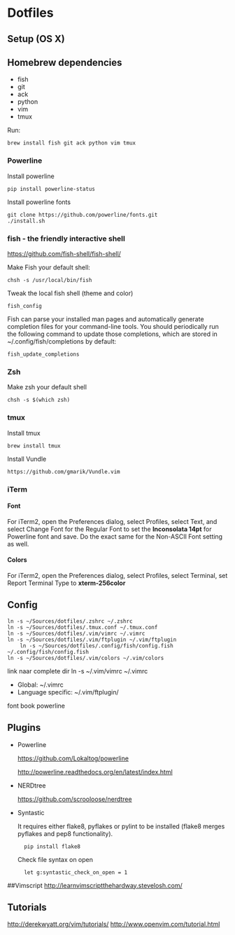 # Dotfiles

## Setup (OS X)

## Homebrew dependencies
- fish
- git
- ack
- python
- vim
- tmux

Run:

	brew install fish git ack python vim tmux

### Powerline
Install powerline	


	pip install powerline-status
	
Install powerline fonts
	
	git clone https://github.com/powerline/fonts.git
	./install.sh


### fish - the friendly interactive shell
https://github.com/fish-shell/fish-shell/

Make Fish your default shell:

	chsh -s /usr/local/bin/fish

Tweak the local fish shell (theme and color)

	fish_config

Fish can parse your installed man pages and automatically generate completion files for your command-line tools. You should periodically run the following command to update those completions, which are stored in ~/.config/fish/completions by default:

	fish_update_completions

### Zsh
Make zsh your default shell

	chsh -s $(which zsh)

### tmux
Install tmux

	brew install tmux

Install Vundle

	https://github.com/gmarik/Vundle.vim
	
### iTerm

#### Font
For iTerm2, open the Preferences dialog, select Profiles, select Text, and select Change Font for the Regular Font to set the **Inconsolata 14pt** for Powerline font and save. Do the exact same for the Non-ASCII Font setting as well.

#### Colors
For iTerm2, open the Preferences dialog, select Profiles, select Terminal, set Report Terminal Type to **xterm-256color**





## Config

	ln -s ~/Sources/dotfiles/.zshrc ~/.zshrc
	ln -s ~/Sources/dotfiles/.tmux.conf ~/.tmux.conf
	ln -s ~/Sources/dotfiles/.vim/vimrc ~/.vimrc
	ln -s ~/Sources/dotfiles/.vim/ftplugin ~/.vim/ftplugin
        ln -s ~/Sources/dotfiles/.config/fish/config.fish ~/.config/fish/config.fish
	ln -s ~/Sources/dotfiles/.vim/colors ~/.vim/colors

link naar complete dir
			ln -s ~/.vim/vimrc ~/.vimrc


- Global: ~/.vimrc
- Language specific: ~/.vim/ftplugin/

 
font book powerline

## Plugins
- Powerline
	
	https://github.com/Lokaltog/powerline
	
	http://powerline.readthedocs.org/en/latest/index.html
- NERDtree
	
	https://github.com/scrooloose/nerdtree
	
- Syntastic
	
	It requires either flake8, pyflakes or pylint to be installed (flake8 merges pyflakes and pep8 functionality).
	
		pip install flake8
	
	Check file syntax on open
	
		let g:syntastic_check_on_open = 1

##Vimscript
http://learnvimscriptthehardway.stevelosh.com/

## Tutorials
http://derekwyatt.org/vim/tutorials/
http://www.openvim.com/tutorial.html


